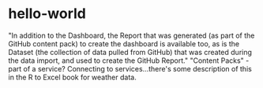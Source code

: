 # hello-world
"In addition to the Dashboard, the Report that was generated (as part of the GitHub content pack) to create the dashboard is available too, as is the Dataset (the collection of data pulled from GitHub) that was created during the data import, and used to create the GitHub Report."
"Content Packs" - part of a service? Connecting to services...there's some description of this in the R to Excel book for weather data.
